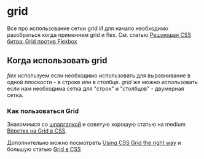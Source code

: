 # grid
Все про использование сетки grid
И для начало необходимо разобраться когда применяем grid и flex. См. статью [Решающая CSS битва: Grid против Flexbox](https://medium.com/@stasonmars/%D1%80%D0%B5%D1%88%D0%B0%D1%8E%D1%89%D0%B0%D1%8F-css-%D0%B1%D0%B8%D1%82%D0%B2%D0%B0-grid-%D0%BF%D1%80%D0%BE%D1%82%D0%B8%D0%B2-flexbox-8fee99ab6cbd)

## Когда использовать grid
*flex* используем если необходимо использовать для выравнивание в одной плоскости - в строке или в столбце. *grid* же можно использовать если нам необходима сетка для "строк" и "столбцов" - двумерная сетка.

### Как пользоваться Grid

Знакомимся со [шпаргалкой](https://tpverstak.ru/grid/)
и советую хорошую статью на medium [Вёрстка на Grid в CSS](https://medium.com/@stasonmars/%D0%B2%D0%B5%CC%88%D1%80%D1%81%D1%82%D0%BA%D0%B0-%D0%BD%D0%B0-grid-%D0%B2-css-%D0%BF%D0%BE%D0%BB%D0%BD%D0%BE%D0%B5-%D1%80%D1%83%D0%BA%D0%BE%D0%B2%D0%BE%D0%B4%D1%81%D1%82%D0%B2%D0%BE-%D0%B8-%D1%81%D0%BF%D1%80%D0%B0%D0%B2%D0%BE%D1%87%D0%BD%D0%B8%D0%BA-220508316f8b).

Дополнительно можно посмотреть [Using CSS Grid the right way](https://vgpena.github.io/using-css-grid-the-right-way/) и большую статью [Grid в CSS](https://wp-kama.ru/id_8945/grid-v-css.html)

